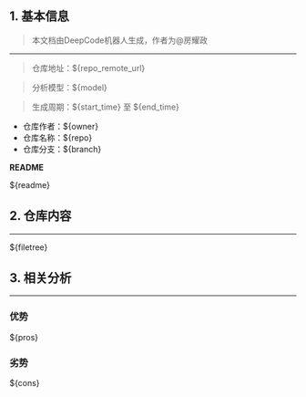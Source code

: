 ## 1. 基本信息

> 本文档由DeepCode机器人生成，作者为@房耀政

---

> 仓库地址：${repo_remote_url}

> 分析模型：${model}

> 生成周期：${start_time} 至 ${end_time}

- 仓库作者：${owner}
- 仓库名称：${repo}
- 仓库分支：${branch}

**README**

${readme}

## 2. 仓库内容

--- 

${filetree}

## 3. 相关分析

---

### 优势

${pros}

### 劣势

${cons}